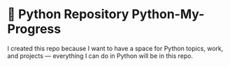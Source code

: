 # 🐍 Python Repository Python-My-Progress
I created this repo because I want to have a space for Python topics, work, and projects — everything I can do in Python will be in this repo.
